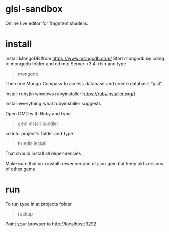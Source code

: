 # glsl-sandbox
Online live editor for fragment shaders.
# install
Install MongoDB from https://www.mongodb.com/
Start mongodb by cding to mongodb folder and cd into Server->3.4->bin and type
>mongodb

Then use Mongo Compass to access database and create database "glsl"

Install ruby(in windows rubyinstaller https://rubyinstaller.org/)

Install everything what rubyinstaller suggests

Open CMD with Ruby and type 
>gem install bundler

cd into project's folder and type 
>bundle install

That should install all dependencies

Make sure that you install newer version of json gem but keep old versions of other gems

# run
To run type in at projects folder
>rackup

Point your browser to http://localhost:9292
